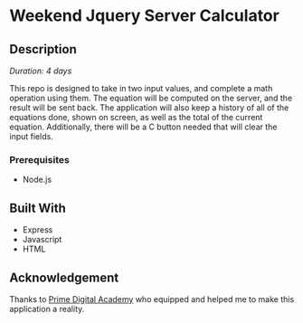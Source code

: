 # Weekend Jquery Server Calculator

## Description

_Duration: 4 days_

This repo is designed to take in two input values, and complete a math operation using them. The equation will be computed on the server, and the result will be sent back. The application will also keep a history of all of the equations done, shown on screen, as well as the total of the current equation. Additionally, there will be a C button needed that will clear the input fields.

### Prerequisites

- Node.js

## Built With

- Express
- Javascript
- HTML

## Acknowledgement

Thanks to [Prime Digital Academy](www.primeacademy.io) who equipped and helped me to make this application a reality.